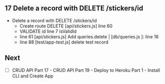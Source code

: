 ## 17 Delete a record with DELETE /stickers/id
* Delete a record with DELETE /stickers/id
  * Create route DELETE [api/stickers.js] line 60
  * VALIDATE id line 7 isValidId
  * line 61 [api/stickers.js] Add queries.delete | [db/queries.js ]: line 16
  * line 88 [test/app-test.js] delete test record

## Next
* [ ] CRUD API Part 17 - CRUD API Part 19 - Deploy to Heroku Part 1 - Install CLI and Create App

